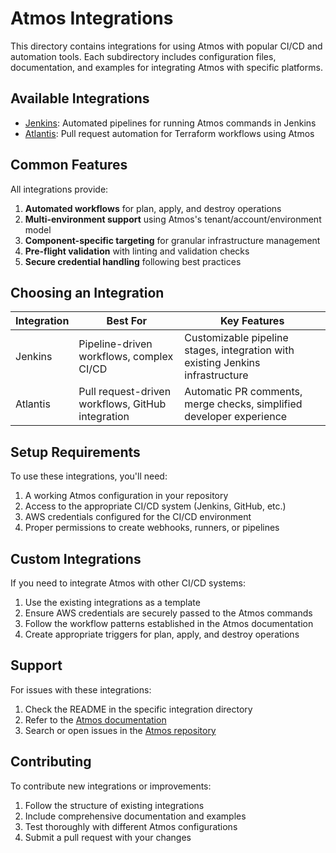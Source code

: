 # Atmos Integrations

This directory contains integrations for using Atmos with popular CI/CD and automation tools. Each subdirectory includes configuration files, documentation, and examples for integrating Atmos with specific platforms.

## Available Integrations

- [Jenkins](./jenkins/): Automated pipelines for running Atmos commands in Jenkins
- [Atlantis](./atlantis/): Pull request automation for Terraform workflows using Atmos

## Common Features

All integrations provide:

1. **Automated workflows** for plan, apply, and destroy operations
2. **Multi-environment support** using Atmos's tenant/account/environment model
3. **Component-specific targeting** for granular infrastructure management
4. **Pre-flight validation** with linting and validation checks
5. **Secure credential handling** following best practices

## Choosing an Integration

| Integration | Best For | Key Features |
|-------------|----------|--------------|
| Jenkins | Pipeline-driven workflows, complex CI/CD | Customizable pipeline stages, integration with existing Jenkins infrastructure |
| Atlantis | Pull request-driven workflows, GitHub integration | Automatic PR comments, merge checks, simplified developer experience |

## Setup Requirements

To use these integrations, you'll need:

1. A working Atmos configuration in your repository
2. Access to the appropriate CI/CD system (Jenkins, GitHub, etc.)
3. AWS credentials configured for the CI/CD environment
4. Proper permissions to create webhooks, runners, or pipelines

## Custom Integrations

If you need to integrate Atmos with other CI/CD systems:

1. Use the existing integrations as a template
2. Ensure AWS credentials are securely passed to the Atmos commands
3. Follow the workflow patterns established in the Atmos documentation
4. Create appropriate triggers for plan, apply, and destroy operations

## Support

For issues with these integrations:

1. Check the README in the specific integration directory
2. Refer to the [Atmos documentation](https://atmos.tools/)
3. Search or open issues in the [Atmos repository](https://github.com/cloudposse/atmos)

## Contributing

To contribute new integrations or improvements:

1. Follow the structure of existing integrations
2. Include comprehensive documentation and examples
3. Test thoroughly with different Atmos configurations
4. Submit a pull request with your changes